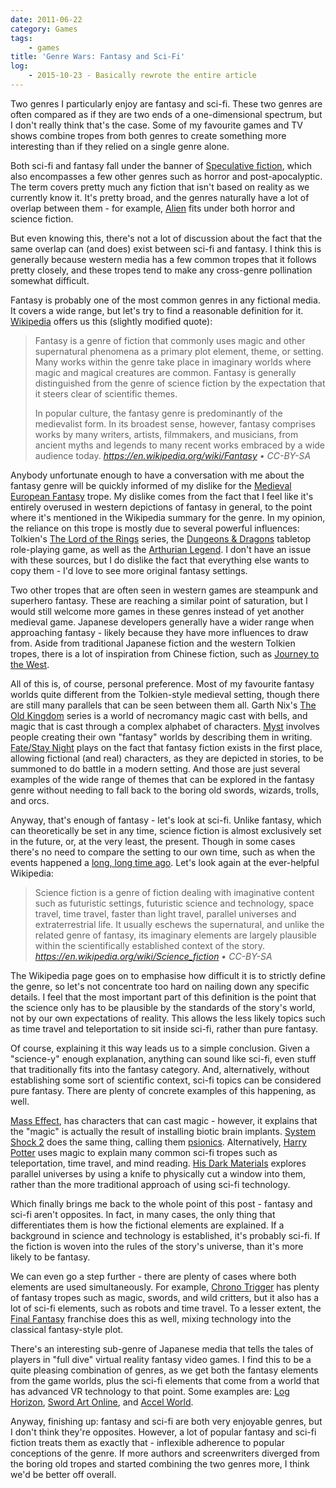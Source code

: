 ```yaml
---
date: 2011-06-22
category: Games
tags:
    - games
title: 'Genre Wars: Fantasy and Sci-Fi'
log:
    - 2015-10-23 - Basically rewrote the entire article
---
```


Two genres I particularly enjoy are fantasy and sci-fi. These two genres are often compared
as if they are two ends of a one-dimensional spectrum, but I don't really think that's the case.
Some of my favourite games and TV shows combine tropes from both genres to create something more
interesting than if they relied on a single genre alone.

Both sci-fi and fantasy fall under the banner of [Speculative fiction](https://en.wikipedia.org/wiki/Speculative_fiction),
which also encompasses a few other genres such as horror and post-apocalyptic. The term covers pretty
much any fiction that isn't based on reality as we currently know it. It's pretty broad, and the genres
naturally have a lot of overlap between them - for example, [Alien](https://en.wikipedia.org/wiki/Alien_(film))
fits under both horror and science fiction.

But even knowing this, there's not a lot of discussion about the fact that the same overlap can (and does) exist
between sci-fi and fantasy. I think this is generally because western media has a few common tropes that it follows
pretty closely, and these tropes tend to make any cross-genre pollination somewhat difficult.

Fantasy is probably one of the most common genres in any fictional media. It covers a wide range, but let's
try to find a reasonable definition for it. [Wikipedia](https://en.wikipedia.org/wiki/Fantasy) offers
us this (slightly modified quote):

> Fantasy is a genre of fiction that commonly uses magic and other supernatural phenomena as a primary plot element, theme, or setting.
> Many works within the genre take place in imaginary worlds where magic and magical creatures are common.
> Fantasy is generally distinguished from the genre of science fiction by the expectation that it steers clear of scientific themes.
> 
> In popular culture, the fantasy genre is predominantly of the medievalist form.
> In its broadest sense, however, fantasy comprises works by many writers, artists, filmmakers, and musicians,
> from ancient myths and legends to many recent works embraced by a wide audience today.
> <cite>https://en.wikipedia.org/wiki/Fantasy &bull; CC-BY-SA</cite>

Anybody unfortunate enough to have a conversation with me about the fantasy genre will be quickly informed of my dislike for
the [Medieval European Fantasy](http://tvtropes.org/pmwiki/pmwiki.php/Main/MedievalEuropeanFantasy) trope. My dislike comes
from the fact that I feel like it's entirely overused in western depictions of fantasy in general, to the point where it's mentioned
in the Wikipedia summary for the genre. In my opinion, the reliance on this trope is mostly due to several powerful influences:
Tolkien's [The Lord of the Rings](https://en.wikipedia.org/wiki/The_Lord_of_the_Rings) series, the
[Dungeons & Dragons](https://en.wikipedia.org/wiki/Dungeons_%26_Dragons) tabletop role-playing game, as well as the
[Arthurian Legend](https://en.wikipedia.org/wiki/King_Arthur). I don't have an issue with these sources, but I do dislike the fact
that everything else wants to copy them - I'd love to see more original fantasy settings.

Two other tropes that are often seen in western games are steampunk and superhero fantasy. These are reaching a similar point
of saturation, but I would still welcome more games in these genres instead of yet another medieval game. Japanese developers
generally have a wider range when approaching fantasy - likely because they have more influences to draw from. Aside from traditional
Japanese fiction and the western Tolkien tropes, there is a lot of inspiration from Chinese fiction,
such as [Journey to the West](https://en.wikipedia.org/wiki/Journey_to_the_West).

All of this is, of course, personal preference. Most of my favourite fantasy worlds quite different from the Tolkien-style medieval setting,
though there are still many parallels that can be seen between them all.
Garth Nix's [The Old Kingdom](https://en.wikipedia.org/wiki/Old_Kingdom_(book_series)) series is a world of necromancy magic cast with bells,
and magic that is cast through a complex alphabet of characters.
[Myst](https://en.wikipedia.org/wiki/Myst_(series)) involves people creating their own "fantasy" worlds by describing them in writing. 
[Fate/Stay Night](https://en.wikipedia.org/wiki/Fate/stay_night) plays on the fact that fantasy fiction exists in the first place,
allowing fictional (and real) characters, as they are depicted in stories, to be summoned to do battle in a modern setting.
And those are just several examples of the wide range of themes that can be explored in the fantasy genre without needing to
fall back to the boring old swords, wizards, trolls, and orcs.

Anyway, that's enough of fantasy - let's look at sci-fi. Unlike fantasy, which can theoretically be set in any time,
science fiction is almost exclusively set in the future, or, at the very least, the present.
Though in some cases there's no need to compare the setting to our own time, such as when the
events happened a [long, long time ago](https://en.wikipedia.org/wiki/Star_Wars).
Let's look again at the ever-helpful Wikipedia:

> Science fiction is a genre of fiction dealing with imaginative content such as futuristic settings, futuristic
> science and technology, space travel, time travel, faster than light travel, parallel universes and extraterrestrial life.
> It usually eschews the supernatural, and unlike the related genre of fantasy, its imaginary elements are largely plausible
> within the scientifically established context of the story.
> <cite>https://en.wikipedia.org/wiki/Science_fiction &bull; CC-BY-SA</cite>

The Wikipedia page goes on to emphasise how difficult it is to strictly define the genre, so let's not concentrate too hard
on nailing down any specific details. I feel that the most important part of this definition is the point that the science
only has to be plausible by the standards of the story's world, not by our own expectations of reality. This allows the
less likely topics such as time travel and teleportation to sit inside sci-fi, rather than pure fantasy.

Of course, explaining it this way leads us to a simple conclusion. Given a "science-y" enough explanation, anything can sound
like sci-fi, even stuff that traditionally fits into the fantasy category. And, alternatively, without establishing some sort
of scientific context, sci-fi topics can be considered pure fantasy. There are plenty of concrete examples of this happening,
as well.

[Mass Effect](https://en.wikipedia.org/wiki/Mass_Effect), has characters that can cast magic - however,
it explains that the "magic" is actually the result of installing biotic brain implants.
[System Shock 2](https://en.wikipedia.org/wiki/System_Shock_2) does the same thing,
calling them [psionics](https://en.wikipedia.org/wiki/Psionics).
Alternatively, [Harry Potter](https://en.wikipedia.org/wiki/Harry_Potter) uses magic to explain many common sci-fi tropes
such as teleportation, time travel, and mind reading.
[His Dark Materials](https://en.wikipedia.org/wiki/His_Dark_Materials) explores parallel universes by using a knife to physically
cut a window into them, rather than the more traditional approach of using sci-fi technology.

Which finally brings me back to the whole point of this post - fantasy and sci-fi aren't opposites. In fact, in many
cases, the only thing that differentiates them is how the fictional elements are explained. If a background in science
and technology is established, it's probably sci-fi. If the fiction is woven into the rules of the story's universe, than
it's more likely to be fantasy.

We can even go a step further - there are plenty of cases where both elements are used simultaneously. For example,
[Chrono Trigger](https://en.wikipedia.org/wiki/Chrono_Trigger) has plenty of fantasy tropes such as magic, swords, and
wild critters, but it also has a lot of sci-fi elements, such as robots and time travel. To a lesser extent, the
[Final Fantasy](https://en.wikipedia.org/wiki/Final_Fantasy) franchise does this as well, mixing technology into the
classical fantasy-style plot.

There's an interesting sub-genre of Japanese media that tells the tales of players in "full dive" virtual reality
fantasy video games. I find this to be a quite pleasing combination of genres, as we get both the fantasy elements
from the game worlds, plus the sci-fi elements that come from a world that has advanced VR technology to that point. 
Some examples are: [Log Horizon](https://en.wikipedia.org/wiki/Log_Horizon),
[Sword Art Online](https://en.wikipedia.org/wiki/Sword_Art_Online), and
[Accel World](https://en.wikipedia.org/wiki/Accel_World).

Anyway, finishing up: fantasy and sci-fi are both very enjoyable genres, but I don't think they're opposites.
However, a lot of popular fantasy and sci-fi fiction treats them as exactly that - inflexible adherence to
popular conceptions of the genre. If more authors and screenwriters diverged from the boring old tropes and
started combining the two genres more, I think we'd be better off overall.